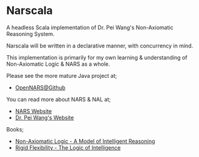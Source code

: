# Narscala

A headless Scala implementation of Dr. Pei Wang's Non-Axiomatic Reasoning System.

Narscala will be written in a declarative manner, with concurrency in mind.

This implementation is primarily for my own learning & understanding of Non-Axiomatic Logic & NARS as a whole.

Please see the more mature Java project at;
- [OpenNARS@Github](https://github.com/opennars/opennars)

You can read more about NARS & NAL at;
 - [NARS Website](https://sites.google.com/site/narswang/)
 - [Dr. Pei Wang's Website](http://www.cis.temple.edu/~pwang/)
 
Books;
 - [Non-Axiomatic Logic - A Model of Intelligent Reasoning](http://www.worldscientific.com/worldscibooks/10.1142/8665)
 - [Rigid Flexibility - The Logic of Intelligence](http://www.springer.com/computer/ai/book/978-1-4020-5044-2)